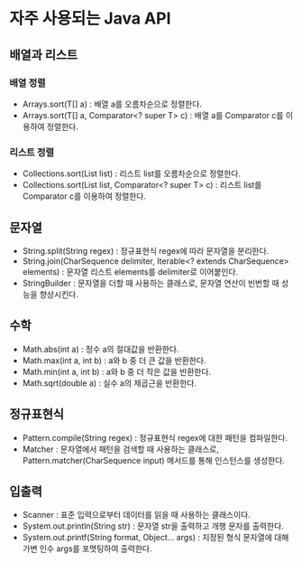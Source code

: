 # 자주 사용되는 Java API

## 배열과 리스트

### 배열 정렬
- Arrays.sort(T[] a) : 배열 a를 오름차순으로 정렬한다.
- Arrays.sort(T[] a, Comparator<? super T> c) : 배열 a를 Comparator c를 이용하여 정렬한다.
### 리스트 정렬
- Collections.sort(List<T> list) : 리스트 list를 오름차순으로 정렬한다.
- Collections.sort(List<T> list, Comparator<? super T> c) : 리스트 list를 Comparator c를 이용하여 정렬한다.

## 문자열
- String.split(String regex) : 정규표현식 regex에 따라 문자열을 분리한다.
- String.join(CharSequence delimiter, Iterable<? extends CharSequence> elements) : 문자열 리스트 elements를 delimiter로 이어붙인다.
- StringBuilder : 문자열을 더할 때 사용하는 클래스로, 문자열 연산이 빈번할 때 성능을 향상시킨다.


## 수학
- Math.abs(int a) : 정수 a의 절대값을 반환한다.
- Math.max(int a, int b) : a와 b 중 더 큰 값을 반환한다.
- Math.min(int a, int b) : a와 b 중 더 작은 값을 반환한다.
- Math.sqrt(double a) : 실수 a의 제곱근을 반환한다.


## 정규표현식
- Pattern.compile(String regex) : 정규표현식 regex에 대한 패턴을 컴파일한다.
- Matcher : 문자열에서 패턴을 검색할 때 사용하는 클래스로, Pattern.matcher(CharSequence input) 메서드를 통해 인스턴스를 생성한다.


## 입출력
- Scanner : 표준 입력으로부터 데이터를 읽을 때 사용하는 클래스이다.
- System.out.println(String str) : 문자열 str을 출력하고 개행 문자를 출력한다.
- System.out.printf(String format, Object... args) : 지정된 형식 문자열에 대해 가변 인수 args를 포맷팅하여 출력한다.